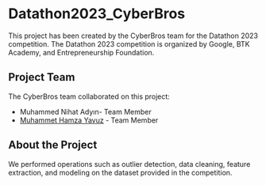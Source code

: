 # Datathon2023_CyberBros

This project has been created by the CyberBros team for the Datathon 2023 competition.
The Datathon 2023 competition is organized by Google, BTK Academy, and Entrepreneurship Foundation.

## Project Team

The CyberBros team collaborated on this project:

- Muhammed Nihat Adyın- Team Member
- [Muhammet Hamza Yavuz](https://github.com/hamza37yavuz) - Team Member

## About the Project

We performed operations such as outlier detection, data cleaning, feature extraction, and modeling on the dataset provided in the competition.
